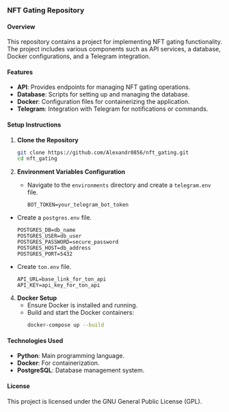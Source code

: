 ### NFT Gating Repository

#### Overview
This repository contains a project for implementing NFT gating functionality. The project includes various components such as API services, a database, Docker configurations, and a Telegram integration.

#### Features
- **API**: Provides endpoints for managing NFT gating operations.
- **Database**: Scripts for setting up and managing the database.
- **Docker**: Configuration files for containerizing the application.
- **Telegram**: Integration with Telegram for notifications or commands.

#### Setup Instructions

1. **Clone the Repository**
   ```sh
   git clone https://github.com/Alexandr0856/nft_gating.git
   cd nft_gating
   ```

2. **Environment Variables Configuration**
   - Navigate to the `environments` directory and create a `telegram.env` file.
     
     ```env
     BOT_TOKEN=your_telegram_bot_token
     ```
  - Create a `postgres.env` file.
     ```env
     POSTGRES_DB=db_name
     POSTGRES_USER=db_user
     POSTGRES_PASSWORD=secure_password
     POSTGRES_HOST=db_address
     POSTGRES_PORT=5432
     ```
  - Create `ton.env` file.
    ```env
    API_URL=base_link_for_ton_api
    API_KEY=api_key_for_ton_api
    ```

4. **Docker Setup**
   - Ensure Docker is installed and running.
   - Build and start the Docker containers:
     ```sh
     docker-compose up --build
     ```

#### Technologies Used
- **Python**: Main programming language.
- **Docker**: For containerization.
- **PostgreSQL**: Database management system.

#### License
This project is licensed under the GNU General Public License (GPL).
